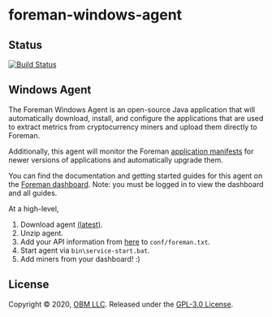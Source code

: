 # foreman-windows-agent

## Status ##

[![Build Status](https://travis-ci.com/delawr0190/foreman-windows-agent.svg?branch=master)](https://travis-ci.com/delawr0190/foreman-windows-agent)

## Windows Agent ##

The Foreman Windows Agent is an open-source Java application that will 
automatically download, install, and configure the applications that are used
to extract metrics from cryptocurrency miners and upload them directly to 
Foreman.  

Additionally, this agent will monitor the Foreman [application manifests](https://dashboard.foreman.mn/api/manifests) for newer versions of applications and automatically upgrade them.

You can find the documentation and getting started guides for this agent on the [Foreman dashboard](https://dashboard.foreman.mn/dashboard/support/pickaxe/).  Note: you must be logged in to view the dashboard and all guides.

At a high-level,

1. Download agent [(latest)](https://github.com/delawr0190/foreman-windows-agent/releases).
2. Unzip agent.
3. Add your API information from [here](https://dashboard.foreman.mn/dashboard/profile/) to `conf/foreman.txt`.
4. Start agent via `bin\service-start.bat`.
5. Add miners from your dashboard! :)

## License ##

Copyright © 2020, [OBM LLC](https://obm.mn/).  Released under the [GPL-3.0 License](LICENSE).
